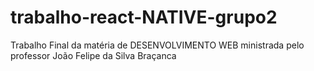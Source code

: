 # trabalho-react-NATIVE-grupo2
 Trabalho Final da matéria de DESENVOLVIMENTO WEB ministrada pelo professor João Felipe da Silva Braçanca
